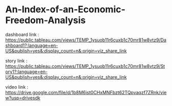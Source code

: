 # An-Index-of-an-Economic-Freedom-Analysis

dashboard link :  https://public.tableau.com/views/TEMP_1ysuob11r6cuxb1c70mr81w8vtz9/Dashboard1?:language=en-US&publish=yes&:display_count=n&:origin=viz_share_link

story link : https://public.tableau.com/views/TEMP_1ysuob11r6cuxb1c70mr81w8vtz9/Story1?:language=en-US&publish=yes&:display_count=n&:origin=viz_share_link

video link : https://drive.google.com/file/d/1b8M6ist0CHxMNFbzt62TQpvaqzf7ZRnk/view?usp=drivesdk
